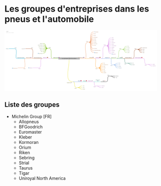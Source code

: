 # Les groupes d'entreprises dans les pneus et l'automobile

![Groupes entreprises pneus automobile](Les_groupes_dans_les_pneus.png?raw=true "Les groupes d'entreprises dans les pneus et l'automobile")

## Liste des groupes

- Michelin Group [FR]
  - Allopneus
  - BFGoodrich
  - Euromaster
  - Kleber
  - Kormoran
  - Orium
  - Riken
  - Sebring
  - Strial
  - Taurus
  - Tigar
  - Uniroyal North America
